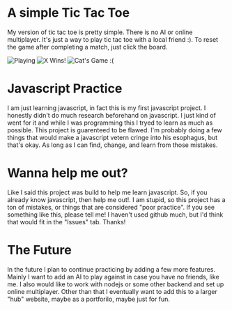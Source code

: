 # A simple Tic Tac Toe
My version of tic tac toe is pretty simple. There is no AI or online multiplayer. It's just a way to play tic tac toe with a local friend :). To reset the game after completing a match, just click the board.

![Playing](https://i.gyazo.com/486b8b7997db8c90cdb6ad488ba618ce.gif)
![X Wins!](https://i.gyazo.com/9b9555492d95a5636af88729b3327230.gif)
![Cat's Game :(](https://i.gyazo.com/c94ca82629d4297510e401b81786c607.gif)

# Javascript Practice
I am just learning javascript, in fact this is my first javascript project. I honestly didn't do much research beforehand on javascript. I just kind of went for it and while I was programming this I tryed to learn as much as possible. This project is guarenteed to be flawed. I'm probably doing a few things that would make a javascript vetern cringe into his esophagus, but that's okay. As long as I can find, change, and learn from those mistakes. 

# Wanna help me out?
Like I said this project was build to help me learn javascript. So, if you already know javascript, then help me out!. I am stupid, so this project has a ton of mistakes, or things that are considered "poor practice". If you see something like this, please tell me! I haven't used github much, but I'd think that would fit in the "Issues" tab. Thanks!

# The Future
In the future I plan to continue practicing by adding a few more features. Mainly I want to add an AI to play against in case you have no friends, like me. I also would like to work with nodejs or some other backend and set up online multiplayer. Other than that I eventually want to add this to a larger "hub" website, maybe as a portforilo, maybe just for fun.
